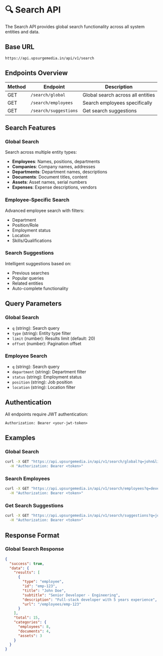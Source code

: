# 🔍 Search API

The Search API provides global search functionality across all system entities and data.

## Base URL
```
https://api.upsurgemedia.in/api/v1/search
```

## Endpoints Overview

| Method | Endpoint | Description |
|--------|----------|-------------|
| GET | `/search/global` | Global search across all entities |
| GET | `/search/employees` | Search employees specifically |
| GET | `/search/suggestions` | Get search suggestions |

## Search Features

### Global Search
Search across multiple entity types:
- **Employees**: Names, positions, departments
- **Companies**: Company names, addresses
- **Departments**: Department names, descriptions
- **Documents**: Document titles, content
- **Assets**: Asset names, serial numbers
- **Expenses**: Expense descriptions, vendors

### Employee-Specific Search
Advanced employee search with filters:
- Department
- Position/Role
- Employment status
- Location
- Skills/Qualifications

### Search Suggestions
Intelligent suggestions based on:
- Previous searches
- Popular queries
- Related entities
- Auto-complete functionality

## Query Parameters

### Global Search
- `q` (string): Search query
- `type` (string): Entity type filter
- `limit` (number): Results limit (default: 20)
- `offset` (number): Pagination offset

### Employee Search
- `q` (string): Search query
- `department` (string): Department filter
- `status` (string): Employment status
- `position` (string): Job position
- `location` (string): Location filter

## Authentication
All endpoints require JWT authentication:
```
Authorization: Bearer <your-jwt-token>
```

## Examples

### Global Search
```bash
curl -X GET "https://api.upsurgemedia.in/api/v1/search/global?q=john&limit=10" \
  -H "Authorization: Bearer <token>"
```

### Search Employees
```bash
curl -X GET "https://api.upsurgemedia.in/api/v1/search/employees?q=developer&department=engineering" \
  -H "Authorization: Bearer <token>"
```

### Get Search Suggestions
```bash
curl -X GET "https://api.upsurgemedia.in/api/v1/search/suggestions?q=jo" \
  -H "Authorization: Bearer <token>"
```

## Response Format

### Global Search Response
```json
{
  "success": true,
  "data": {
    "results": [
      {
        "type": "employee",
        "id": "emp-123",
        "title": "John Doe",
        "subtitle": "Senior Developer - Engineering",
        "description": "Full-stack developer with 5 years experience",
        "url": "/employees/emp-123"
      }
    ],
    "total": 15,
    "categories": {
      "employees": 8,
      "documents": 4,
      "assets": 3
    }
  }
}
```
